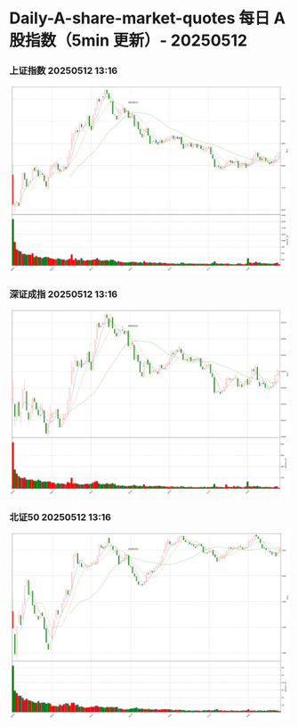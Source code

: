 
# Daily-A-share-market-quotes 每日 A 股指数（5min 更新）- 20250512

### 上证指数 20250512 13:16
![](./fig/2025/5/20250512-sh000001.png)

### 深证成指 20250512 13:16
![](./fig/2025/5/20250512-sz399001.png)

### 北证50 20250512 13:16
![](./fig/2025/5/20250512-bj899050.png)
